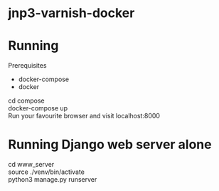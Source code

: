 # jnp3-varnish-docker

# Running

Prerequisites
* docker-compose
* docker

cd compose  
docker-compose up  
Run your favourite browser and visit localhost:8000

# Running Django web server alone  
cd www_server  
source ./venv/bin/activate  
python3 manage.py runserver

